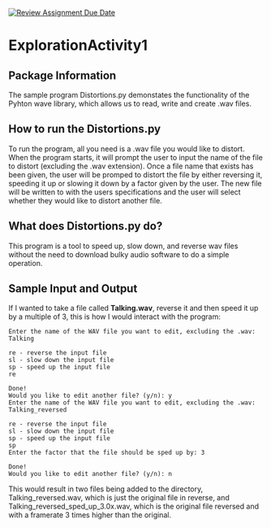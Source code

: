 [![Review Assignment Due Date](https://classroom.github.com/assets/deadline-readme-button-24ddc0f5d75046c5622901739e7c5dd533143b0c8e959d652212380cedb1ea36.svg)](https://classroom.github.com/a/oB7VDeFN)
# ExplorationActivity1

## Package Information
The sample program Distortions.py demonstates the functionality of the Pyhton wave library, which allows us to read, write and create .wav files.
## How to run the Distortions.py
To run the program, all you need is a .wav file you would like to distort. When the program starts, it will prompt the user to input the name of the file to distort (excluding the .wav extension). Once a file name that exists has been given, the user will be promped to distort the file by either reversing it, speeding it up or slowing it down by a factor given by the user. The new file will be written to with the users specifications and the user will select whether they would like to distort another file.
## What does Distortions.py do?
This program is a tool to speed up, slow down, and reverse wav files without the need to download bulky audio software to do a simple operation. 
## Sample Input and Output
If I wanted to take a file called **Talking.wav**, reverse it and then speed it up by a multiple of 3, this is how I would interact with the program:

```
Enter the name of the WAV file you want to edit, excluding the .wav: Talking

re - reverse the input file
sl - slow down the input file
sp - speed up the input file
re

Done!
Would you like to edit another file? (y/n): y
Enter the name of the WAV file you want to edit, excluding the .wav: Talking_reversed

re - reverse the input file
sl - slow down the input file
sp - speed up the input file
sp
Enter the factor that the file should be sped up by: 3

Done!
Would you like to edit another file? (y/n): n
```

This would result in two files being added to the directory, Talking_reversed.wav, which is just the original file in reverse, and Talking_reversed_sped_up_3.0x.wav, which is the original file reversed and with a framerate 3 times higher than the original.